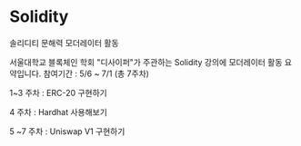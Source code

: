 # Solidity
솔리디티 문해력 모더레이터 활동

서울대학교 블록체인 학회 "디사이퍼"가 주관하는 Solidity 강의에 모더레이터 활동 요약입니다.
참여기간 : 5/6 ~ 7/1 (총 7주차)

1~3 주차 : ERC-20 구현하기

4 주차 : Hardhat 사용해보기

5 ~7 주차 : Uniswap V1 구현하기
